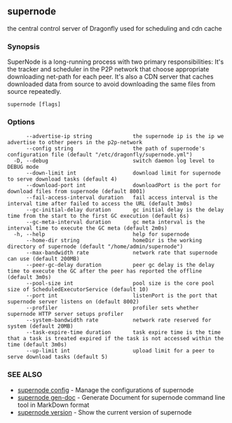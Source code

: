 ## supernode

the central control server of Dragonfly used for scheduling and cdn cache

### Synopsis

SuperNode is a long-running process with two primary responsibilities:
It's the tracker and scheduler in the P2P network that choose appropriate downloading net-path for each peer.
It's also a CDN server that caches downloaded data from source to avoid downloading the same files from source repeatedly.

```
supernode [flags]
```

### Options

```
      --advertise-ip string             the supernode ip is the ip we advertise to other peers in the p2p-network
      --config string                   the path of supernode's configuration file (default "/etc/dragonfly/supernode.yml")
  -D, --debug                           switch daemon log level to DEBUG mode
      --down-limit int                  download limit for supernode to serve download tasks (default 4)
      --download-port int               downloadPort is the port for download files from supernode (default 8001)
      --fail-access-interval duration   fail access interval is the interval time after failed to access the URL (default 3m0s)
      --gc-initial-delay duration       gc initial delay is the delay time from the start to the first GC execution (default 6s)
      --gc-meta-interval duration       gc meta interval is the interval time to execute the GC meta (default 2m0s)
  -h, --help                            help for supernode
      --home-dir string                 homeDir is the working directory of supernode (default "/home/admin/supernode")
      --max-bandwidth rate              network rate that supernode can use (default 200MB)
      --peer-gc-delay duration          peer gc delay is the delay time to execute the GC after the peer has reported the offline (default 3m0s)
      --pool-size int                   pool size is the core pool size of ScheduledExecutorService (default 10)
      --port int                        listenPort is the port that supernode server listens on (default 8002)
      --profiler                        profiler sets whether supernode HTTP server setups profiler
      --system-bandwidth rate           network rate reserved for system (default 20MB)
      --task-expire-time duration       task expire time is the time that a task is treated expired if the task is not accessed within the time (default 3m0s)
      --up-limit int                    upload limit for a peer to serve download tasks (default 5)
```

### SEE ALSO

* [supernode config](supernode_config.md)	 - Manage the configurations of supernode
* [supernode gen-doc](supernode_gen-doc.md)	 - Generate Document for supernode command line tool in MarkDown format
* [supernode version](supernode_version.md)	 - Show the current version of supernode

